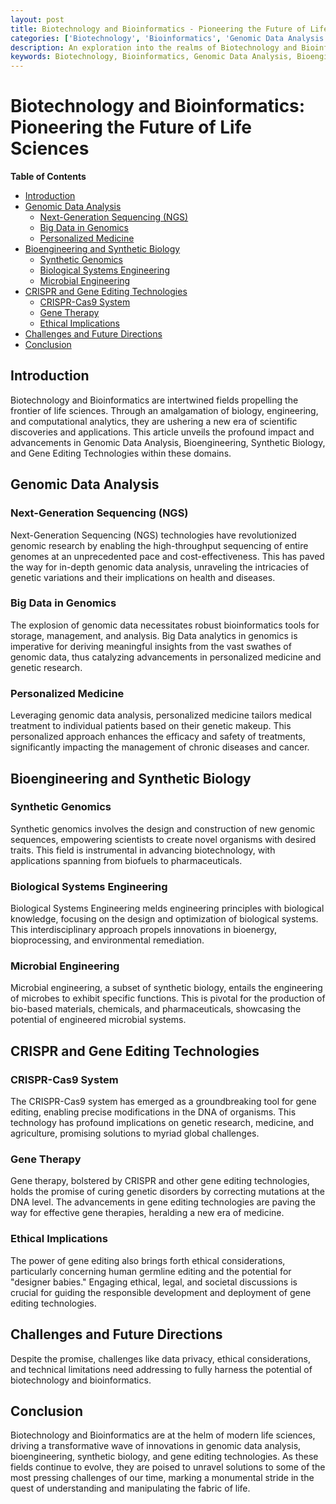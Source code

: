```yaml
---
layout: post
title: Biotechnology and Bioinformatics - Pioneering the Future of Life Sciences
categories: ['Biotechnology', 'Bioinformatics', 'Genomic Data Analysis', 'Bioengineering', 'Synthetic Biology', 'CRISPR', 'Gene Editing']
description: An exploration into the realms of Biotechnology and Bioinformatics, delving into the cutting-edge advancements in Genomic Data Analysis, Bioengineering, Synthetic Biology, and Gene Editing Technologies.
keywords: Biotechnology, Bioinformatics, Genomic Data Analysis, Bioengineering, Synthetic Biology, CRISPR, Gene Editing Technologies
---
```


# Biotechnology and Bioinformatics: Pioneering the Future of Life Sciences

**Table of Contents**

- [Introduction](#introduction)
- [Genomic Data Analysis](#genomic-data-analysis)
  - [Next-Generation Sequencing (NGS)](#next-generation-sequencing-ngs)
  - [Big Data in Genomics](#big-data-in-genomics)
  - [Personalized Medicine](#personalized-medicine)
- [Bioengineering and Synthetic Biology](#bioengineering-and-synthetic-biology)
  - [Synthetic Genomics](#synthetic-genomics)
  - [Biological Systems Engineering](#biological-systems-engineering)
  - [Microbial Engineering](#microbial-engineering)
- [CRISPR and Gene Editing Technologies](#crispr-and-gene-editing-technologies)
  - [CRISPR-Cas9 System](#crispr-cas9-system)
  - [Gene Therapy](#gene-therapy)
  - [Ethical Implications](#ethical-implications)
- [Challenges and Future Directions](#challenges-and-future-directions)
- [Conclusion](#conclusion)

## Introduction

Biotechnology and Bioinformatics are intertwined fields propelling the frontier of life sciences. Through an amalgamation of biology, engineering, and computational analytics, they are ushering a new era of scientific discoveries and applications. This article unveils the profound impact and advancements in Genomic Data Analysis, Bioengineering, Synthetic Biology, and Gene Editing Technologies within these domains.

## Genomic Data Analysis

### Next-Generation Sequencing (NGS)

Next-Generation Sequencing (NGS) technologies have revolutionized genomic research by enabling the high-throughput sequencing of entire genomes at an unprecedented pace and cost-effectiveness. This has paved the way for in-depth genomic data analysis, unraveling the intricacies of genetic variations and their implications on health and diseases.

### Big Data in Genomics

The explosion of genomic data necessitates robust bioinformatics tools for storage, management, and analysis. Big Data analytics in genomics is imperative for deriving meaningful insights from the vast swathes of genomic data, thus catalyzing advancements in personalized medicine and genetic research.

### Personalized Medicine

Leveraging genomic data analysis, personalized medicine tailors medical treatment to individual patients based on their genetic makeup. This personalized approach enhances the efficacy and safety of treatments, significantly impacting the management of chronic diseases and cancer.

## Bioengineering and Synthetic Biology

### Synthetic Genomics

Synthetic genomics involves the design and construction of new genomic sequences, empowering scientists to create novel organisms with desired traits. This field is instrumental in advancing biotechnology, with applications spanning from biofuels to pharmaceuticals.

### Biological Systems Engineering

Biological Systems Engineering melds engineering principles with biological knowledge, focusing on the design and optimization of biological systems. This interdisciplinary approach propels innovations in bioenergy, bioprocessing, and environmental remediation.

### Microbial Engineering

Microbial engineering, a subset of synthetic biology, entails the engineering of microbes to exhibit specific functions. This is pivotal for the production of bio-based materials, chemicals, and pharmaceuticals, showcasing the potential of engineered microbial systems.

## CRISPR and Gene Editing Technologies

### CRISPR-Cas9 System

The CRISPR-Cas9 system has emerged as a groundbreaking tool for gene editing, enabling precise modifications in the DNA of organisms. This technology has profound implications on genetic research, medicine, and agriculture, promising solutions to myriad global challenges.

### Gene Therapy

Gene therapy, bolstered by CRISPR and other gene editing technologies, holds the promise of curing genetic disorders by correcting mutations at the DNA level. The advancements in gene editing technologies are paving the way for effective gene therapies, heralding a new era of medicine.

### Ethical Implications

The power of gene editing also brings forth ethical considerations, particularly concerning human germline editing and the potential for "designer babies." Engaging ethical, legal, and societal discussions is crucial for guiding the responsible development and deployment of gene editing technologies.

## Challenges and Future Directions

Despite the promise, challenges like data privacy, ethical considerations, and technical limitations need addressing to fully harness the potential of biotechnology and bioinformatics.

## Conclusion

Biotechnology and Bioinformatics are at the helm of modern life sciences, driving a transformative wave of innovations in genomic data analysis, bioengineering, synthetic biology, and gene editing technologies. As these fields continue to evolve, they are poised to unravel solutions to some of the most pressing challenges of our time, marking a monumental stride in the quest of understanding and manipulating the fabric of life.
